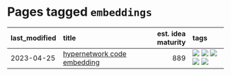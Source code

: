 # Pages tagged `embeddings`

|last_modified|title|est. idea maturity|tags
|:---|:---|---:|:---|
|2023-04-25|[hypernetwork code embedding](../hypernetwork_embedding_for_code.md)|889|[![](https://img.shields.io/badge/tag-embeddings-539c8)](../tags/embeddings.md) [![](https://img.shields.io/badge/tag-llm-e2ec85)](../tags/llm.md) [![](https://img.shields.io/badge/tag-machinelearning-b61d4d)](../tags/machinelearning.md) [![](https://img.shields.io/badge/tag-models-37db7)](../tags/models.md) [![](https://img.shields.io/badge/tag-nlp-3c7f53)](../tags/nlp.md)|